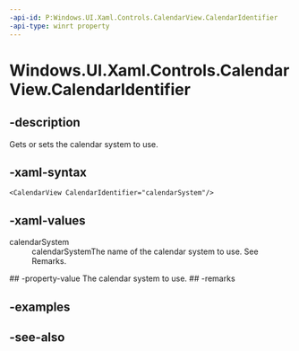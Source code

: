 ```yaml
---
-api-id: P:Windows.UI.Xaml.Controls.CalendarView.CalendarIdentifier
-api-type: winrt property
---
```


<!-- Property syntax
public string CalendarIdentifier { get;  set; }
-->

# Windows.UI.Xaml.Controls.CalendarView.CalendarIdentifier

## -description
Gets or sets the calendar system to use.



## -xaml-syntax
```xaml
<CalendarView CalendarIdentifier="calendarSystem"/>
```


## -xaml-values
<dl><dt>calendarSystem</dt><dd>calendarSystemThe name of the calendar system to use. See Remarks.</dd>
</dl>
## -property-value
The calendar system to use.
## -remarks
<!--Borrow from remarks for DatePicker.CalendarSystem.-->

## -examples

## -see-also
